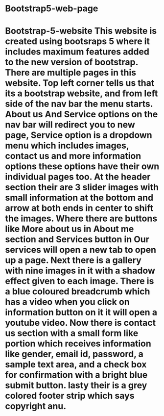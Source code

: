 # Bootstrap5-web-page
# Bootstrap-5-website This website is created using bootsraps 5 where it includes maximum features added to the new version of bootstrap. There are multiple pages in this website. Top left corner tells us that its a bootstrap website, and from left side of the nav bar the menu starts. About us And Service options on the nav bar will redirect you to new page, Service option is a dropdown menu which includes images, contact us and more information options these options have their own individual pages too. At the header section their are 3 slider images with small information at the bottom and arrow at both ends in center to shift the images. Where there are buttons like More about us in About me section and Services button in Our services will open a new tab to open up a page. Next there is a gallery with nine images in it with a shadow effect given to each image. There is a blue coloured breadcrumb which has a video when you click on information button on it it will open a youtube video. Now there is contact us section with a small form like portion which receives information like gender, email id, password, a sample text area, and a check box for confirmation with a bright blue submit button. lasty their is a grey colored footer strip which says copyright anu.
